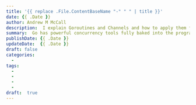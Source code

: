 ```yaml
---
title: '{{ replace .File.ContentBaseName "-" " " | title }}'
date: {{ .Date }}
author: Andrew M McCall
description:  I explain Goroutines and Channels and how to apply them from basic concepts to more advanced use cases. 
summary:  Go has powerful concurrency tools fully baked into the programming Language.  This post aims to explain go routines and channels so you can get started using them in your own projects.
publishDate: {{ .Date }}
updateDate:  {{ .Date }}
draft: false
categories:
  -
tags:
  - 
  -
  - 
  - 
draft:  true
---
```

